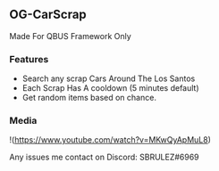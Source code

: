 ## OG-CarScrap
Made For QBUS Framework Only

### Features
* Search any scrap Cars Around The Los Santos 
* Each Scrap Has A cooldown (5 minutes default)
* Get random items based on chance.

### Media
!(https://www.youtube.com/watch?v=MKwQyApMuL8)

Any issues me contact on Discord: SBRULEZ#6969
